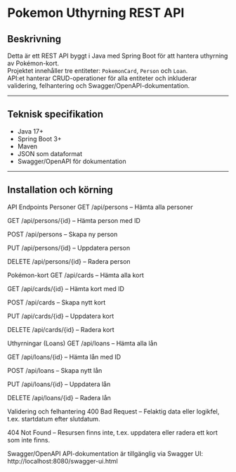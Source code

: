 # Pokemon Uthyrning REST API

## Beskrivning
Detta är ett REST API byggt i Java med Spring Boot för att hantera uthyrning av Pokémon-kort.  
Projektet innehåller tre entiteter: `PokemonCard`, `Person` och `Loan`.  
API:et hanterar CRUD-operationer för alla entiteter och inkluderar validering, felhantering och Swagger/OpenAPI-dokumentation.

---

## Teknisk specifikation
- Java 17+
- Spring Boot 3+
- Maven
- JSON som dataformat 
- Swagger/OpenAPI för dokumentation

---

## Installation och körning

API Endpoints
Personer
GET /api/persons – Hämta alla personer

GET /api/persons/{id} – Hämta person med ID

POST /api/persons – Skapa ny person

PUT /api/persons/{id} – Uppdatera person

DELETE /api/persons/{id} – Radera person

Pokémon-kort
GET /api/cards – Hämta alla kort

GET /api/cards/{id} – Hämta kort med ID

POST /api/cards – Skapa nytt kort

PUT /api/cards/{id} – Uppdatera kort

DELETE /api/cards/{id} – Radera kort

Uthyrningar (Loans)
GET /api/loans – Hämta alla lån

GET /api/loans/{id} – Hämta lån med ID

POST /api/loans – Skapa nytt lån

PUT /api/loans/{id} – Uppdatera lån

DELETE /api/loans/{id} – Radera lån

Validering och felhantering
400 Bad Request – Felaktig data eller logikfel, t.ex. startdatum efter slutdatum.

404 Not Found – Resursen finns inte, t.ex. uppdatera eller radera ett kort som inte finns.

Swagger/OpenAPI
API-dokumentation är tillgänglig via Swagger UI:
http://localhost:8080/swagger-ui.html
